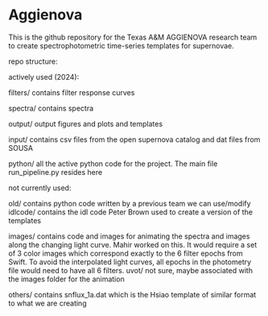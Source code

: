 # Aggienova
This is the github repository for the Texas A&M AGGIENOVA research team to create spectrophotometric time-series templates for supernovae.

repo structure:

actively used (2024):

filters/  contains filter response curves

spectra/  contains spectra 

output/  output figures and plots and templates
  
input/    contains csv files from the open supernova catalog and dat files from SOUSA

python/   all the active python code for the project.   The main file run_pipeline.py resides here


not currently used:


old/ contains python code written by a previous team we can use/modify
idlcode/ contains the idl code Peter Brown used to create a version of the templates

images/ contains code and images for animating the spectra and images along the changing light curve.  Mahir worked on this.  It would require a set of 3 color images which correspond exactly to the 6 filter epochs from Swift.  To avoid the interpolated light curves, all epochs in the photometry file would need to have all 6 filters.
uvot/  not sure, maybe associated with the images folder for the animation


others/     contains snflux_1a.dat which is the Hsiao template of similar format to what we are creating
